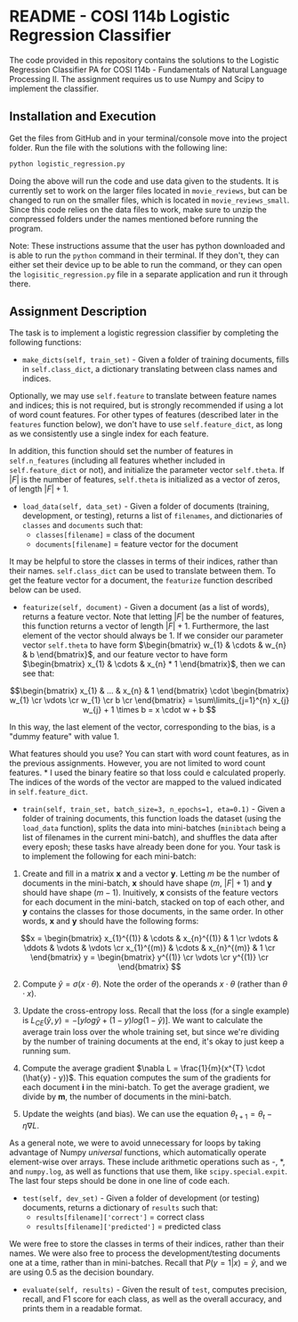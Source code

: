 # README - COSI 114b Logistic Regression Classifier

The code provided in this repository contains the solutions to the Logistic Regression Classifier PA for COSI 114b - Fundamentals of Natural Language Processing II. The assignment requires us to use Numpy and Scipy to implement the classifier. 

## Installation and Execution 

Get the files from GitHub and in your terminal/console move into the project folder. Run the file with the solutions with the following line: 

``` bash 
python logistic_regression.py 
```

Doing the above will run the code and use data given to the students. It is currently set to work on the larger files located in ``` movie_reviews ```, but can be changed to run on the smaller files, which is located in ``` movie_reviews_small ```. Since this code relies on the data files to work, make sure to unzip the compressed folders under the names mentioned before running the program. 

Note: These instructions assume that the user has python downloaded and is able to run the ``` python ``` command in their terminal. If they don't, they can either set their device up to be able to run the command, or they can open the ``` logisitic_regression.py ``` file in a separate application and run it through there. 


## Assignment Description 

The task is to implement a logistic regression classifier by completing the following functions: 

* ``` make_dicts(self, train_set) ``` - Given a folder of training documents, fills in ``` self.class_dict ```, a dictionary translating between class names and indices. 

Optionally, we may use ``` self.feature ``` to translate between feature names and indices; this is not required, but is strongly recommended if using a lot of word count features. For other types of features (described later in the ``` features ``` function below), we don't have to use ``` self.feature_dict ```, as long as we consistently use a single index for each feature. 

In addition, this function should set the number of features in ``` self.n_features ``` (including all features whether included in ``` self.feature_dict ``` or not), and initialize the parameter vector ``` self.theta ```. If $|F|$ is the number of features, ``` self.theta ``` is initialized as a vector of zeros, of length $|F| + 1$. 

* ``` load_data(self, data_set) ``` - Given a folder of documents (training, development, or testing), returns a list of ``` filenames ```, and dictionaries of ``` classes ``` and ``` documents ``` such that: 
    * ``` classes[filename] ``` = class of the document 
    * ``` documents[filename] ``` = feature vector for the document 

It may be helpful to store the classes in terms of their indices, rather than their names. ``` self.class_dict ``` can be used to translate between them. To get the feature vector for a document, the ``` featurize ``` function described below can be used. 

* ``` featurize(self, document) ``` - Given a document (as a list of words), returns a feature vector. Note that letting $|F|$ be the number of features, this function returns a vector of length $|F| + 1$. Furthermore, the last element of the vector should always be 1. If we consider our parameter vector ``` self.theta ``` to have form $\begin{bmatrix} w_{1} & \cdots & w_{n} & b \end{bmatrix}$, and our feature vector to have form $\begin{bmatrix} x_{1} & \cdots & x_{n} * 1 \end{bmatrix}$, then we can see that: 

```math
\begin{bmatrix}
x_{1} & ... & x_{n} & 1
\end{bmatrix}
\cdot 
\begin{bmatrix}
w_{1} \cr
\vdots \cr
w_{1} \cr
b \cr
\end{bmatrix} 
= 
\sum\limits_{j=1}^{n} x_{j} w_{j} + 1 \times b =  x \cdot w + b 
``` 

In this way, the last element of the vector, corresponding to the bias, is a "dummy feature" with value 1. 

What features should you use? You can start with word count features, as in the previous assignments. However, you are not limited to word count features. 
    * I used the binary featire so that loss could e calculated properly. The indices of the words of the vector are mapped to the valued indicated in ``` self.feature_dict ```. 

* ``` train(self, train_set, batch_size=3, n_epochs=1, eta=0.1) ``` - Given a folder of training documents, this function loads the dataset (using the ``` load_data ``` function), splits the data into mini-batches (``` minibtach ``` being a list of filenames in the current mini-batch), and shuffles the data after every eposh; these tasks have already been done for you. Your task is to implement the following for each mini-batch: 

1. Create and fill in a matrix **x** and a vector **y**. Letting *m* be the number of documents in the mini-batch, **x** should have shape ($m$, $|F| + 1$) and **y** should have shape ($m-{1}$). Inuitively, **x** consists of the feature vectors for each document in the mini-batch, stacked on top of each other, and **y** contains the classes for those documents, in the same order. In other words, **x** and **y** should have the following forms: 

```math
x = 
\begin{bmatrix}
x_{1}^{(1)} & \cdots & x_{n}^{(1)} & 1 \cr
\vdots & \ddots & \vdots & \vdots \cr 
x_{1}^{(m)} & \cdots & x_{n}^{(m)} & 1 \cr 
\end{bmatrix} 
y = 
\begin{bmatrix}
y^{(1)} \cr 
\vdots \cr  
y^{(1)} \cr  
\end{bmatrix} 
``` 
2. Compute $\hat{y} = \sigma(x \cdot \theta)$. Note the order of the operands $x \cdot \theta$ (rather than $\theta \cdot x$). 

3. Update the cross-entropy loss. Recall that the loss (for a single example) is $L_{CE}(\hat{y}, y) = -[y log \hat{y} + (1- y) log(1-\hat{y})]$. We want to calculate the average train loss over the whole training set, but since we're dividing by the number of training documents at the end, it's okay to just keep a running sum. 

4. Compute the average gradient $\nabla L =  \frac{1}{m}(x^{T} \cdot (\hat{y} - y))$. This equation computes the sum of the gradients for each document **i** in the mini-batch. To get the average gradient, we divide by **m**, the number of documents in the mini-batch. 

5. Update the weights (and bias). We can use the equation $\theta _{t+1} = \theta _{t} - \eta \nabla L$. 

As a general note, we were to avoid unnecessary for loops by taking advantage of Numpy *universal* functions, which automatically operate element-wise over arrays. These include arithmetic operations such as -, *, and ``` numpy.log ```, as well as functions that use them, like ``` scipy.special.expit ```. The last four steps should be done in one line of code each. 

* ``` test(self, dev_set) ``` - Given a folder of development (or testing) documents, returns a dictionary of ``` results ``` such that: 
    * ``` results[filename]['correct'] ``` = correct class 
    * ``` results[filename]['predicted'] ``` = predicted class 

We were free to store the classes in terms of their indices, rather than their names. We were also free to process the development/testing documents one at a time, rather than in mini-batches. Recall that $P(y = 1|x) = \hat{y}$, and we are using 0.5 as the decision boundary. 

* ``` evaluate(self, results) ``` - Given the result of ``` test ```, computes precision, recall, and F1 score for each class, as well as the overall accuracy, and prints them in a readable format. 

